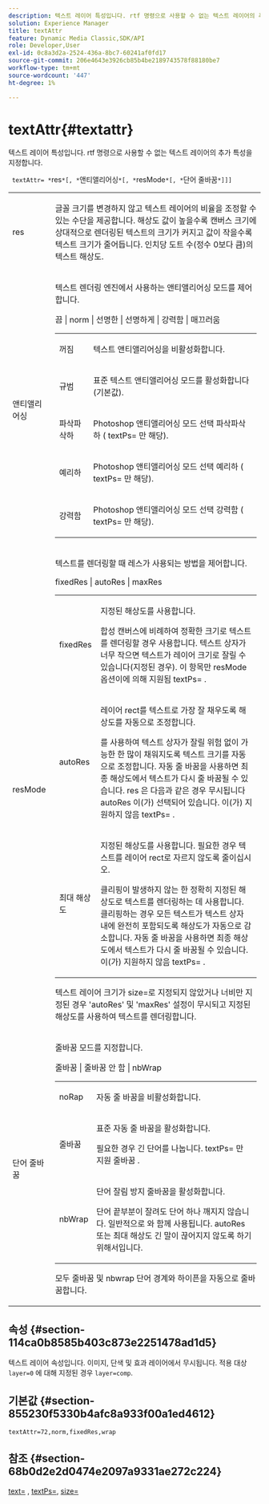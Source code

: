 ```yaml
---
description: 텍스트 레이어 특성입니다. rtf 명령으로 사용할 수 없는 텍스트 레이어의 추가 특성을 지정합니다.
solution: Experience Manager
title: textAttr
feature: Dynamic Media Classic,SDK/API
role: Developer,User
exl-id: 0c8a3d2a-2524-436a-8bc7-60241af0fd17
source-git-commit: 206e4643e3926cb85b4be2189743578f88180be7
workflow-type: tm+mt
source-wordcount: '447'
ht-degree: 1%

---
```


# textAttr{#textattr}

텍스트 레이어 특성입니다. rtf 명령으로 사용할 수 없는 텍스트 레이어의 추가 특성을 지정합니다.

` textAttr= *`res`*[, *`앤티앨리어싱`*[, *`resMode`*[, *`단어 줄바꿈`*]]]`

<table id="simpletable_0072BF7DF52B4959A14EDEF60A6EBDEE"> 
 <tr class="strow"> 
  <td class="stentry"> <p> <span class="codeph"> <span class="varname"> res </span> </span> </p> </td> 
  <td class="stentry"> <p>글꼴 크기를 변경하지 않고 텍스트 레이어의 비율을 조정할 수 있는 수단을 제공합니다. 해상도 값이 높을수록 캔버스 크기에 상대적으로 렌더링된 텍스트의 크기가 커지고 값이 작을수록 텍스트 크기가 줄어듭니다. 인치당 도트 수(정수 0보다 큼)의 텍스트 해상도. </p> </td> 
 </tr> 
 <tr class="strow"> 
  <td class="stentry"> <p> <span class="codeph"> <span class="varname"> 앤티앨리어싱 </span> </span> </p> </td> 
  <td class="stentry"> <p>텍스트 렌더링 엔진에서 사용하는 앤티앨리어싱 모드를 제어합니다. </p> <p> <span class="codeph"> 끔 | norm | 선명한 | 선명하게 | 강력함 | 매끄러움 </span> </p> <p> 
    <table id="simpletable_AE2331118FCA4BC7877233E287CED6A4"> 
     <tr class="strow"> 
      <td class="stentry"> <p> <span class="codeph"> 꺼짐 </span> </p> </td> 
      <td class="stentry"> <p>텍스트 앤티앨리어싱을 비활성화합니다. </p> </td> 
     </tr> 
     <tr class="strow"> 
      <td class="stentry"> <p> <span class="codeph"> 규범 </span> </p> </td> 
      <td class="stentry"> <p>표준 텍스트 앤티앨리어싱 모드를 활성화합니다(기본값). </p> </td> 
     </tr> 
     <tr class="strow"> 
      <td class="stentry"> <p> <span class="codeph"> 파삭파삭하 </span> </p> </td> 
      <td class="stentry"> <p>Photoshop 앤티앨리어싱 모드 선택 <span class="codeph"> 파삭파삭하 </span> ( <span class="codeph"> textPs= </span> 만 해당). </p> </td> 
     </tr> 
     <tr class="strow"> 
      <td class="stentry"> <p> <span class="codeph"> 예리하 </span> </p> </td> 
      <td class="stentry"> <p>Photoshop 앤티앨리어싱 모드 선택 <span class="codeph"> 예리하 </span> ( <span class="codeph"> textPs= </span> 만 해당). </p> </td> 
     </tr> 
     <tr class="strow"> 
      <td class="stentry"> <p> <span class="codeph"> 강력함 </span> </p> </td> 
      <td class="stentry"> <p>Photoshop 앤티앨리어싱 모드 선택 <span class="codeph"> 강력함 </span> ( <span class="codeph"> textPs= </span> 만 해당). </p> </td> 
     </tr> 
    </table> </p> </td> 
 </tr> 
 <tr class="strow"> 
  <td class="stentry"> <p> <span class="codeph"> <span class="varname"> resMode </span> </span> </p> </td> 
  <td class="stentry"> <p>텍스트를 렌더링할 때 레스가 사용되는 방법을 제어합니다. </p> <p> <span class="codeph"> fixedRes | autoRes | maxRes </span> </p> <p> 
    <table id="simpletable_2CFC06DB37154C7C92614FDF7A818DB5"> 
     <tr class="strow"> 
      <td class="stentry"> <p> <span class="codeph"> fixedRes </span> </p> </td> 
      <td class="stentry"> <p>지정된 해상도를 사용합니다. </p> <p>합성 캔버스에 비례하여 정확한 크기로 텍스트를 렌더링할 경우 사용합니다. 텍스트 상자가 너무 작으면 텍스트가 레이어 크기로 잘릴 수 있습니다(지정된 경우). 이 항목만 <span class="varname"> resMode </span> 옵션이에 의해 지원됨 <span class="codeph"> textPs= </span>. </p> </td> 
     </tr> 
     <tr class="strow"> 
      <td class="stentry"> <p> <span class="codeph"> autoRes </span> </p> </td> 
      <td class="stentry"> <p>레이어 rect를 텍스트로 가장 잘 채우도록 해상도를 자동으로 조정합니다. </p> <p>를 사용하여 텍스트 상자가 잘릴 위험 없이 가능한 한 많이 채워지도록 텍스트 크기를 자동으로 조정합니다. 자동 줄 바꿈을 사용하면 최종 해상도에서 텍스트가 다시 줄 바꿈될 수 있습니다. <span class="varname"> res </span> 은 다음과 같은 경우 무시됩니다 <span class="codeph"> autoRes </span> 이(가) 선택되어 있습니다. 이(가) 지원하지 않음 <span class="codeph"> textPs= </span>. </p> </td> 
     </tr> 
     <tr class="strow"> 
      <td class="stentry"> <p> <span class="codeph"> 최대 해상도 </span> </p> </td> 
      <td class="stentry"> <p>지정된 해상도를 사용합니다. 필요한 경우 텍스트를 레이어 rect로 자르지 않도록 줄이십시오. </p> <p>클리핑이 발생하지 않는 한 정확히 지정된 해상도로 텍스트를 렌더링하는 데 사용합니다. 클리핑하는 경우 모든 텍스트가 텍스트 상자 내에 완전히 포함되도록 해상도가 자동으로 감소합니다. 자동 줄 바꿈을 사용하면 최종 해상도에서 텍스트가 다시 줄 바꿈될 수 있습니다. 이(가) 지원하지 않음 <span class="codeph"> textPs= </span>. </p> </td> 
     </tr> 
    </table> </p> <p>텍스트 레이어 크기가 size=로 지정되지 않았거나 너비만 지정된 경우 'autoRes' 및 'maxRes' 설정이 무시되고 지정된 해상도를 사용하여 텍스트를 렌더링합니다. </p> </td> 
 </tr> 
 <tr class="strow"> 
  <td class="stentry"> <p> <span class="codeph"> <span class="varname"> 단어 줄바꿈 </span> </span> </p> </td> 
  <td class="stentry"> <p>줄바꿈 모드를 지정합니다. </p> <p> <span class="codeph"> 줄바꿈 | 줄바꿈 안 함 | nbWrap </span> </p> <p> 
    <table id="simpletable_FF2510E029EC41E29BC30D9FC2923EA3"> 
     <tr class="strow"> 
      <td class="stentry"> <p> <span class="codeph"> noRap </span> </p> </td> 
      <td class="stentry"> <p>자동 줄 바꿈을 비활성화합니다. </p> </td> 
     </tr> 
     <tr class="strow"> 
      <td class="stentry"> <p> <span class="codeph"> 줄바꿈 </span> </p> </td> 
      <td class="stentry"> <p>표준 자동 줄 바꿈을 활성화합니다. </p> <p>필요한 경우 긴 단어를 나눕니다. <span class="codeph"> textPs= </span> 만 지원 <span class="codeph"> 줄바꿈 </span>. </p> </td> 
     </tr> 
     <tr class="strow"> 
      <td class="stentry"> <p> <span class="codeph"> nbWrap </span> </p> </td> 
      <td class="stentry"> <p>단어 잘림 방지 줄바꿈을 활성화합니다. </p> <p>단어 끝부분이 잘려도 단어 하나 깨지지 않습니다. 일반적으로 와 함께 사용됩니다. <span class="codeph"> autoRes </span> 또는 <span class="codeph"> 최대 해상도 </span> 긴 말이 끊어지지 않도록 하기 위해서입니다. </p> </td> 
     </tr> 
    </table> </p> <p>모두 <span class="codeph"> 줄바꿈 </span> 및 <span class="codeph"> nbwrap </span> 단어 경계와 하이픈을 자동으로 줄바꿈합니다. </p> </td> 
 </tr> 
</table>

## 속성 {#section-114ca0b8585b403c873e2251478ad1d5}

텍스트 레이어 속성입니다. 이미지, 단색 및 효과 레이어에서 무시됩니다. 적용 대상 `layer=0` 에 대해 지정된 경우 `layer=comp`.

## 기본값 {#section-855230f5330b4afc8a933f00a1ed4612}

`textAttr=72,norm,fixedRes,wrap`

## 참조 {#section-68b0d2e2d0474e2097a9331ae272c224}

[text=](../../../../../is-api/http-ref/image-serving-api-ref/c-http-protocol-reference/c-command-reference/r-text.md#reference-84634052e48548539a1ef63cbe41f22f) , [textPs=](../../../../../is-api/http-ref/image-serving-api-ref/c-http-protocol-reference/c-command-reference/r-textps.md#reference-4209a2a6169f44278da2647cfb0cd767), [size=](../../../../../is-api/http-ref/image-serving-api-ref/c-http-protocol-reference/c-data-types/r-size.md#reference-04d383f32c7b4003bed9978cb854747b)
